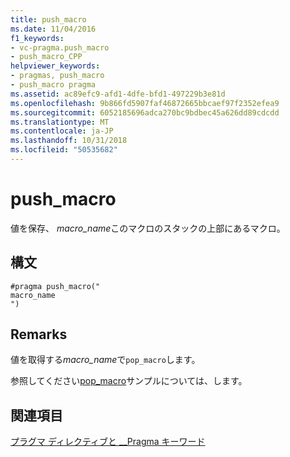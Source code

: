 ```yaml
---
title: push_macro
ms.date: 11/04/2016
f1_keywords:
- vc-pragma.push_macro
- push_macro_CPP
helpviewer_keywords:
- pragmas, push_macro
- push_macro pragma
ms.assetid: ac89efc9-afd1-4dfe-bfd1-497229b3e81d
ms.openlocfilehash: 9b866fd5907faf46872665bbcaef97f2352efea9
ms.sourcegitcommit: 6052185696adca270bc9bdbec45a626dd89cdcdd
ms.translationtype: MT
ms.contentlocale: ja-JP
ms.lasthandoff: 10/31/2018
ms.locfileid: "50535682"
---
```

# <a name="pushmacro"></a>push_macro
値を保存、 *macro_name*このマクロのスタックの上部にあるマクロ。

## <a name="syntax"></a>構文

```
#pragma push_macro("
macro_name
")
```

## <a name="remarks"></a>Remarks

値を取得する*macro_name*で`pop_macro`します。

参照してください[pop_macro](../preprocessor/pop-macro.md)サンプルについては、します。

## <a name="see-also"></a>関連項目

[プラグマ ディレクティブと __Pragma キーワード](../preprocessor/pragma-directives-and-the-pragma-keyword.md)